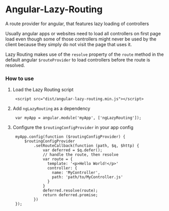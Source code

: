 # Angular-Lazy-Routing
A route provider for angular, that features lazy loading of controllers

Usually angular apps or websites need to load all controllers on first page load even though some of those controllers might never be used by the client because they simply do not visit the page that uses it.

Lazy Routing makes use of the `resolve` property of the `route` method in the default angular `$routeProvider` to load controllers before the route is resolved.

### How to use

1. Load the Lazy Routing script

        <script src="dist/angular-lazy-routing.min.js"></script>

2. Add `ngLazyRouting` as a dependency

        var myApp = angular.module('myApp', ['ngLazyRouting']);

3. Configure the `$routingConfigProvider` in your app config

        myApp.config(function ($routingConfigProvider) {
            $routingConfigProvider
                .setRouteCallback(function (path, $q, $http) {
                    var deferred = $q.defer();
                    // handle the route, then resolve
                    var route = {
                      template: '<p>Hello World!</p>'
                      controller: {
                        name: 'MyController',
                        path: 'path/to/MyController.js'
                      }
                    }
                    deferred.resolve(route);
                    return deferred.promise;
                })
        });
